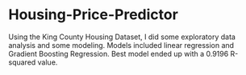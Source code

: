 # Housing-Price-Predictor

Using the King County Housing Dataset, I did some exploratory data analysis and some modeling. Models included linear regression and Gradient Boosting Regression. Best model ended up with a 0.9196 R-squared value.
